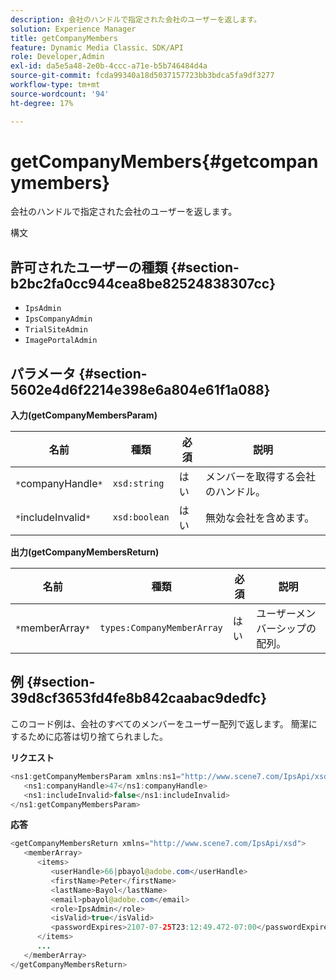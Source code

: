 ```yaml
---
description: 会社のハンドルで指定された会社のユーザーを返します。
solution: Experience Manager
title: getCompanyMembers
feature: Dynamic Media Classic、SDK/API
role: Developer,Admin
exl-id: da5e5a48-2e0b-4ccc-a71e-b5b746484d4a
source-git-commit: fcda99340a18d5037157723bb3bdca5fa9df3277
workflow-type: tm+mt
source-wordcount: '94'
ht-degree: 17%

---
```


# getCompanyMembers{#getcompanymembers}

会社のハンドルで指定された会社のユーザーを返します。

構文

## 許可されたユーザーの種類 {#section-b2bc2fa0cc944cea8be82524838307cc}

* `IpsAdmin`
* `IpsCompanyAdmin`
* `TrialSiteAdmin`
* `ImagePortalAdmin`

## パラメータ {#section-5602e4d6f2214e398e6a804e61f1a088}

**入力(getCompanyMembersParam)**

| 名前 | 種類 | 必須 | 説明 |
|---|---|---|---|
| `*`companyHandle`*` | `xsd:string` | はい | メンバーを取得する会社のハンドル。 |
| `*`includeInvalid`*` | `xsd:boolean` | はい | 無効な会社を含めます。 |

**出力(getCompanyMembersReturn)**

| 名前 | 種類 | 必須 | 説明 |
|---|---|---|---|
| `*`memberArray`*` | `types:CompanyMemberArray` | はい | ユーザーメンバーシップの配列。 |

## 例 {#section-39d8cf3653fd4fe8b842caabac9dedfc}

このコード例は、会社のすべてのメンバーをユーザー配列で返します。 簡潔にするために応答は切り捨てられました。

**リクエスト**

```java
<ns1:getCompanyMembersParam xmlns:ns1="http://www.scene7.com/IpsApi/xsd">
   <ns1:companyHandle>47</ns1:companyHandle>
   <ns1:includeInvalid>false</ns1:includeInvalid>
</ns1:getCompanyMembersParam>
```

**応答**

```java
<getCompanyMembersReturn xmlns="http://www.scene7.com/IpsApi/xsd">
   <memberArray>
      <items>
         <userHandle>66|pbayol@adobe.com</userHandle>
         <firstName>Peter</firstName>
         <lastName>Bayol</lastName>
         <email>pbayol@adobe.com</email>
         <role>IpsAdmin</role>
         <isValid>true</isValid>
         <passwordExpires>2107-07-25T23:12:49.472-07:00</passwordExpires>
      </items>
      ...
   </memberArray>
</getCompanyMembersReturn>
```
